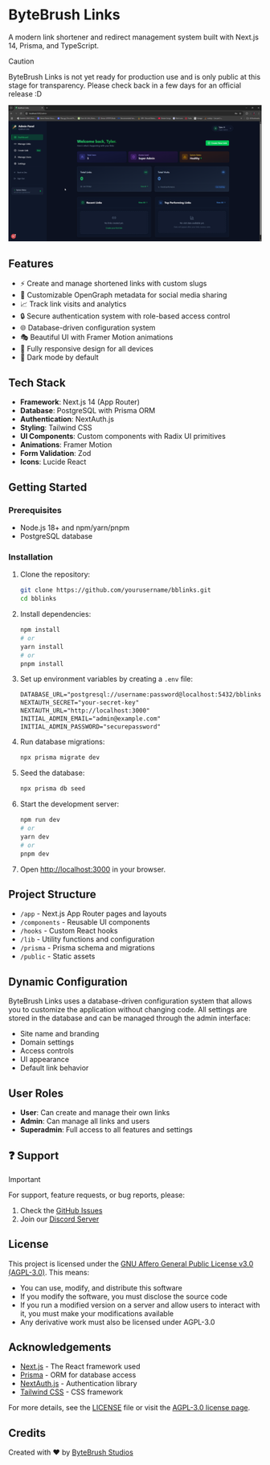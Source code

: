 # ByteBrush Links
A modern link shortener and redirect management system built with Next.js 14, Prisma, and TypeScript.

> [!CAUTION]
> ByteBrush Links is not yet ready for production use and is only public at this stage for transparency. Please check back in a few days for an official release :D 

![Dashboard Preview](./public/bytebrush/preview.png)

## Features

- ⚡️ Create and manage shortened links with custom slugs
- 🎨 Customizable OpenGraph metadata for social media sharing
- 📈 Track link visits and analytics
- 🔒 Secure authentication system with role-based access control
- 🌐 Database-driven configuration system
- 🎭 Beautiful UI with Framer Motion animations
- 📱 Fully responsive design for all devices
- 🌙 Dark mode by default

## Tech Stack

- **Framework**: Next.js 14 (App Router)
- **Database**: PostgreSQL with Prisma ORM
- **Authentication**: NextAuth.js
- **Styling**: Tailwind CSS
- **UI Components**: Custom components with Radix UI primitives
- **Animations**: Framer Motion
- **Form Validation**: Zod
- **Icons**: Lucide React

## Getting Started

### Prerequisites

- Node.js 18+ and npm/yarn/pnpm
- PostgreSQL database

### Installation

1. Clone the repository:
   ```bash
   git clone https://github.com/yourusername/bblinks.git
   cd bblinks
   ```

2. Install dependencies:
   ```bash
   npm install
   # or
   yarn install
   # or
   pnpm install
   ```

3. Set up environment variables by creating a `.env` file:
   ```
   DATABASE_URL="postgresql://username:password@localhost:5432/bblinks"
   NEXTAUTH_SECRET="your-secret-key"
   NEXTAUTH_URL="http://localhost:3000"
   INITIAL_ADMIN_EMAIL="admin@example.com"
   INITIAL_ADMIN_PASSWORD="securepassword"
   ```

4. Run database migrations:
   ```bash
   npx prisma migrate dev
   ```

5. Seed the database:
   ```bash
   npx prisma db seed
   ```

6. Start the development server:
   ```bash
   npm run dev
   # or
   yarn dev
   # or
   pnpm dev
   ```

7. Open [http://localhost:3000](http://localhost:3000) in your browser.

## Project Structure

- `/app` - Next.js App Router pages and layouts
- `/components` - Reusable UI components
- `/hooks` - Custom React hooks
- `/lib` - Utility functions and configuration
- `/prisma` - Prisma schema and migrations
- `/public` - Static assets

## Dynamic Configuration

ByteBrush Links uses a database-driven configuration system that allows you to customize the application without changing code. All settings are stored in the database and can be managed through the admin interface:

- Site name and branding
- Domain settings
- Access controls
- UI appearance
- Default link behavior

## User Roles

- **User**: Can create and manage their own links
- **Admin**: Can manage all links and users
- **Superadmin**: Full access to all features and settings

## ❓ Support

> [!IMPORTANT]
> For support, feature requests, or bug reports, please:
> 1. Check the [GitHub Issues](https://github.com/ByteBrushStudios/bbl/issues)
> 2. Join our [Discord Server](https://discord.gg/Vv2bdC44Ge)

## License

This project is licensed under the [GNU Affero General Public License v3.0 (AGPL-3.0)](LICENSE). This means:

- You can use, modify, and distribute this software
- If you modify the software, you must disclose the source code
- If you run a modified version on a server and allow users to interact with it, you must make your modifications available
- Any derivative work must also be licensed under AGPL-3.0

## Acknowledgements

- [Next.js](https://nextjs.org/) - The React framework used
- [Prisma](https://prisma.io/) - ORM for database access
- [NextAuth.js](https://next-auth.js.org/) - Authentication library
- [Tailwind CSS](https://tailwindcss.com/) - CSS framework

For more details, see the [LICENSE](LICENSE) file or visit the [AGPL-3.0 license page](https://www.gnu.org/licenses/agpl-3.0.en.html).

## Credits

Created with ❤️ by [ByteBrush Studios](https://bytebrush.dev)
